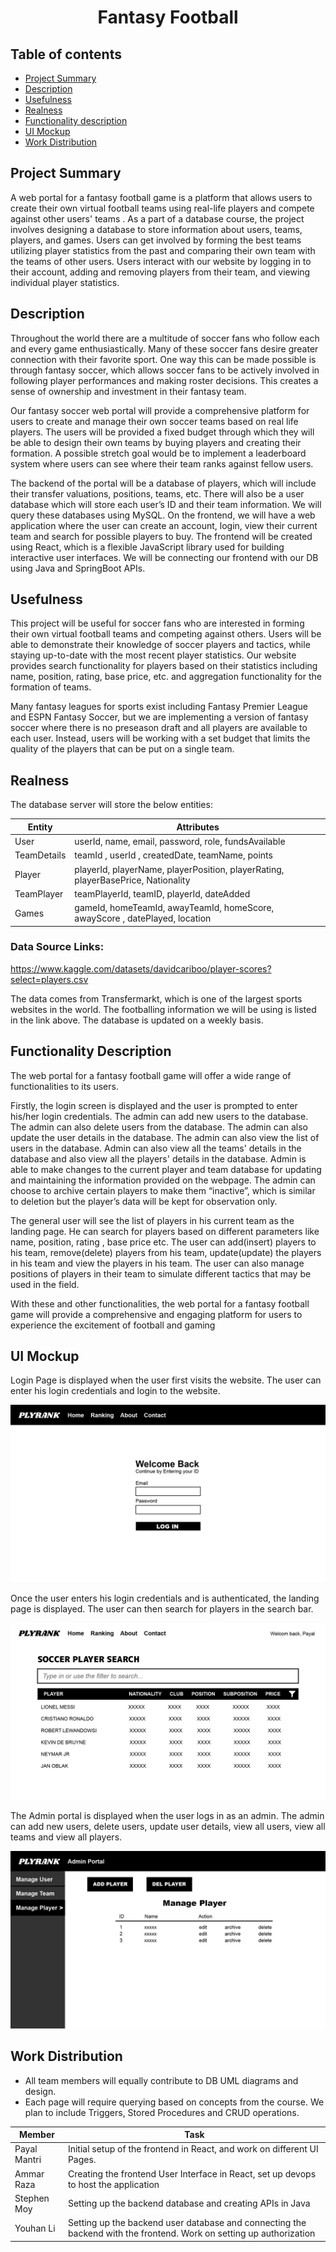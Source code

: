 <h1 align="center">Fantasy Football </h1>

## Table of contents

- [Project Summary](#project-summary)
- [Description](#description)
- [Usefulness](#usefulness)
- [Realness](#realness)
- [Functionality description](#functionality-description)
- [UI Mockup](#ui-mockup)
- [Work Distribution](#work-distribution)


## Project Summary
A web portal for a fantasy football game is a platform that allows users to create their own virtual football teams using real-life players and compete against other users' teams . As a part of a database course, the project involves designing a database to store information about users, teams, players, and games. Users can get involved by forming the best teams utilizing player statistics from the past and comparing their own team with the teams of other users. Users interact with our website by logging in to their account, adding and removing players from their team, and viewing individual player statistics.


## Description

Throughout the world there are a multitude of soccer fans who follow each and every game enthusiastically. Many of these soccer fans desire greater connection with their favorite sport. One way this can be made possible is through fantasy soccer, which allows soccer fans to be actively involved in following player performances and making roster decisions. This creates a sense of ownership and investment in their fantasy team. 

Our fantasy soccer web portal will provide a comprehensive platform for users to create and manage their own soccer teams based on real life players. The users will be provided a fixed budget through which they will be able to design their own teams by buying players and creating their formation. A possible stretch goal would be to implement a leaderboard system where users can see where their team ranks against fellow users.

The backend of the portal will be a database of players, which will include their transfer valuations, positions, teams, etc. There will also be a user database which will store each user’s ID and their team information. We will query these databases using MySQL. On the frontend, we will have a web application where the user can create an account, login, view their current team and search for possible players to buy. The frontend will be created using React, which is a flexible JavaScript library used for building interactive user interfaces. We will be connecting our frontend with our DB using Java and SpringBoot APIs. 


## Usefulness

This project will be useful for soccer fans who are interested in forming their own virtual football teams and competing against others. Users will be able to demonstrate their knowledge of soccer players and tactics, while staying up-to-date with the most recent player statistics. Our website provides search functionality for players based on their statistics including name, position, rating, base price, etc. and aggregation functionality for the formation of teams. 

Many fantasy leagues for sports exist including Fantasy Premier League and ESPN Fantasy Soccer, but we are implementing a version of fantasy soccer where there is no preseason draft and all players are available to each user. Instead, users will be working with a set budget that limits the quality of the players that can be put on a single team.



## Realness
The database server will store the below entities:


|   Entity    |   Attributes                 |  
| ----------- | -----------------------------| 
| User        |    userId, name, email, password, role, fundsAvailable |
| TeamDetails | teamId , userId , createdDate, teamName, points |
| Player      |    playerId, playerName, playerPosition, playerRating, playerBasePrice, Nationality |
| TeamPlayer | teamPlayerId, teamID, playerId, dateAdded |
| Games | gameId, homeTeamId, awayTeamId, homeScore, awayScore , datePlayed, location |




### Data Source Links: <br /> 
https://www.kaggle.com/datasets/davidcariboo/player-scores?select=players.csv

The data comes from Transfermarkt, which is one of the largest sports websites in the world. The footballing information we will be using is listed in the link above. The database is updated on a weekly basis.


## Functionality Description
The web portal for a fantasy football game will offer a wide range of functionalities to its users.

Firstly, the login screen is displayed and the user is prompted to enter his/her login credentials. 
The admin can add new users to the database. The admin can also delete users from the database. The admin can also update the user details in the database. The admin can also view the list of users in the database. Admin can also view all the teams' details in the database and also view all the players' details in the database. Admin is able to make changes to the current player and team database for updating and maintaining the information provided on the webpage. The admin can choose to archive certain players to make them “inactive”, which is similar to deletion but the player’s data will be kept for observation only.

The general user will see the list of players in his current team as the landing page. He can search for players based on different parameters like name, position, rating , base price etc. The user can add(insert) players to his team, remove(delete) players from his team, update(update) the players in his team and view the players in his team. The user can also manage positions of players in their team to simulate different tactics that may be used in the field. 

With these and other functionalities, the web portal for a fantasy football game will provide a comprehensive and engaging platform for users to experience the excitement of football and gaming

## UI Mockup

Login Page is displayed when the user first visits the website. The user can enter his login credentials and login to the website.

![Login page](UImockup/LoginPage.png "Login Page.")

Once the user enters his login credentials and is authenticated, the landing page is displayed. The user can then search for players  in the search bar. 

![Landing page after login](UImockup/LandingPage.png "Landing Page.")

The Admin portal is displayed when the user logs in as an admin. The admin can add new users, delete users, update user details, view all users, view all teams and view all players.

![Admin portal](UImockup/AdminPortal.png "Admin Portal.")
## Work Distribution

- All team members will equally contribute to DB UML diagrams and design.
- Each page will require querying based on concepts from the course. We plan to include Triggers, Stored Procedures and CRUD operations.


| Member | Task |
| --- | --- |
| Payal Mantri | Initial setup of the frontend in React, and work on different UI Pages. |
| Ammar Raza | Creating the frontend User Interface in React, set up devops to host the application|
| Stephen Moy | Setting up the backend database and creating APIs in Java |
| Youhan Li | Setting up the backend user database and connecting the backend with the frontend. Work on setting up authorization |


</br>
